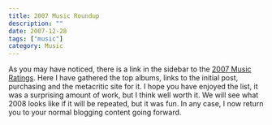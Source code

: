 ```yaml
---
title: 2007 Music Roundup
description: ""
date: 2007-12-28
tags: ["music"]
category: Music
---
```



As you may have noticed, there is a link in the sidebar to the <a href="https://web.archive.org/web/20131211093735/http://www.marktopia.net/2007-music-ratings/">2007 Music Ratings</a>.  Here I have gathered the top albums, links to the initial post, purchasing and the metacritic site for it.  I hope you have enjoyed the list, it was a surprising amount of work, but I think well worth it.  We will see what 2008 looks like if it will be repeated, but it was fun.  In any case, I now return you to your normal blogging content going forward.
